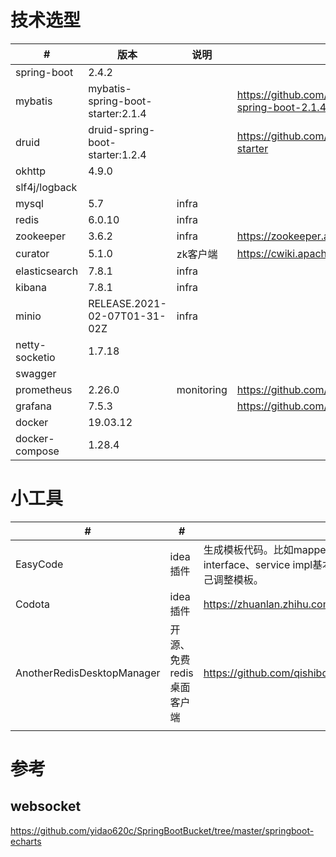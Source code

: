 # 技术选型

| #              | 版本                              | 说明       | 文档参考                                                     |
| -------------- | --------------------------------- | ---------- | ------------------------------------------------------------ |
| spring-boot    | 2.4.2                             |            |                                                              |
| mybatis        | mybatis-spring-boot-starter:2.1.4 |            | https://github.com/mybatis/spring-boot-starter/tree/mybatis-spring-boot-2.1.4 |
| druid          | druid-spring-boot-starter:1.2.4   |            | https://github.com/alibaba/druid/tree/1.2.4/druid-spring-boot-starter |
| okhttp         | 4.9.0                             |            |                                                              |
| slf4j/logback  |                                   |            |                                                              |
| mysql          | 5.7                               | infra      |                                                              |
| redis          | 6.0.10                            | infra      |                                                              |
| zookeeper      | 3.6.2                             | infra      | https://zookeeper.apache.org/doc/r3.6.2/index.html           |
| curator        | 5.1.0                             | zk客户端   | https://cwiki.apache.org/confluence/display/CURATOR/Releases |
| elasticsearch  | 7.8.1                             | infra      |                                                              |
| kibana         | 7.8.1                             | infra      |                                                              |
| minio          | RELEASE.2021-02-07T01-31-02Z      | infra      |                                                              |
| netty-socketio | 1.7.18                            |            |                                                              |
| swagger        |                                   |            |                                                              |
| prometheus     | 2.26.0                            | monitoring | https://github.com/grafana/grafana                           |
| grafana        | 7.5.3                             |            | https://github.com/prometheus/prometheus                     |
| docker         | 19.03.12                          |            |                                                              |
| docker-compose | 1.28.4                            |            |                                                              |

# 小工具

| #                          | #                         | #                                                            |
| -------------------------- | ------------------------- | ------------------------------------------------------------ |
| EasyCode                   | idea插件                  | 生成模板代码。比如mapper.xml、dao interface、service interface、service impl基本可以模板生成再微调。也可以自己调整模板。 |
| Codota                     | idea插件                  | https://zhuanlan.zhihu.com/p/99354824                        |
| AnotherRedisDesktopManager | 开源、免费redis桌面客户端 | https://github.com/qishibo/AnotherRedisDesktopManager        |
|                            |                           |                                                              |

# 参考

## websocket

https://github.com/yidao620c/SpringBootBucket/tree/master/springboot-echarts